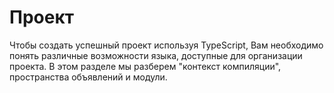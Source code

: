 # Проект

Чтобы создать успешный проект используя TypeScript, Вам необходимо понять различные возможности языка, доступные для организации проекта. В этом разделе мы разберем "контекст компиляции", пространства объявлений и модули.
